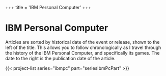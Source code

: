 +++
title = 'IBM Personal Computer'
+++

# IBM Personal Computer

Articles are sorted by historical date of the event or release, shown to the left of the title. This allows you to follow chronologically as I travel through the history of the IBM Personal Computer, and specifically its games. The date to the right is the publication date of the article.

{{< project-list series="ibmpc" part="seriesIbmPcPart" >}}
